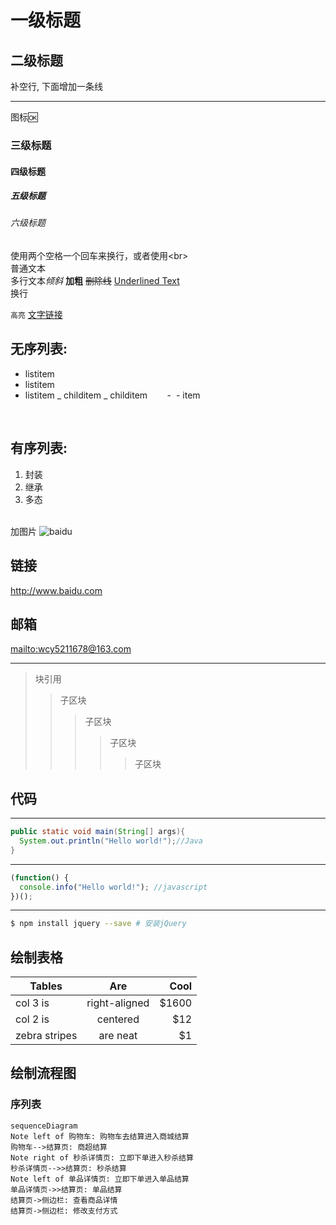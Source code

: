 # 一级标题

## 二级标题

补空行, 下面增加一条线

---

图标:ok:

### 三级标题

#### 四级标题

##### 五级标题

###### 六级标题

使用两个空格一个回车来换行，或者使用&lt;br&gt;  
普通文本  
多行文本*倾斜* **加粗** ~~删除线~~ <u>Underlined Text</u>
<br> 换行

`高亮`
[文字链接](https://github.com/Ivanwangcy "悬停显示")
<br>

## 无序列表:

- listitem
- listitem
- listitem
  _ childitem
  _ childitem
         -
   - item

<br>

## 有序列表:

1.  封装
2.  继承
3.  多态

<br>加图片
![baidu](http://www.baidu.com/img/bdlogo.gif "百度logo")

## 链接

<http://www.baidu.com>

## 邮箱

<mailto:wcy5211678@163.com>

---

> 块引用
>
> > 子区块
> >
> > > 子区块
> > >
> > > > 子区块
> > > >
> > > > > 子区块

## 代码

---

```java
public static void main(String[] args){
  System.out.println("Hello world!");//Java
}
```

---

```javascript
(function() {
  console.info("Hello world!"); //javascript
})();
```

---

```bash
$ npm install jquery --save # 安装jQuery
```

## 绘制表格

| Tables        |      Are      |  Cool |
| ------------- | :-----------: | ----: |
| col 3 is      | right-aligned | $1600 |
| col 2 is      |   centered    |   $12 |
| zebra stripes |   are neat    |    $1 |

## 绘制流程图

### 序列表

```
sequenceDiagram
Note left of 购物车: 购物车去结算进入商城结算
购物车-->结算页: 商超结算
Note right of 秒杀详情页: 立即下单进入秒杀结算
秒杀详情页-->>结算页: 秒杀结算
Note left of 单品详情页: 立即下单进入单品结算
单品详情页->>结算页: 单品结算
结算页->侧边栏: 查看商品详情
结算页->侧边栏: 修改支付方式
```
